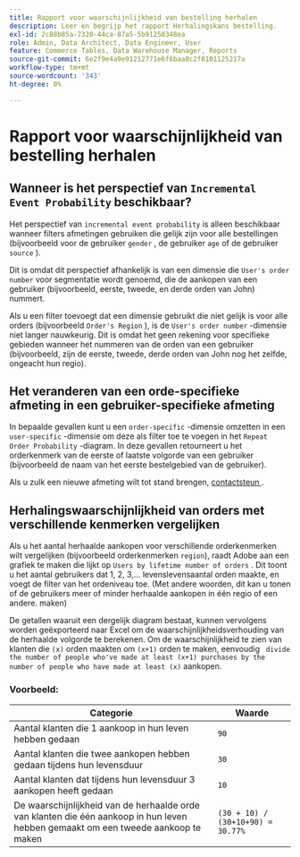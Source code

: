 ```yaml
---
title: Rapport voor waarschijnlijkheid van bestelling herhalen
description: Leer en begrijp het rapport Herhalingskans bestelling.
exl-id: 2c88b85a-7320-44ca-87a5-5b91250348ea
role: Admin, Data Architect, Data Engineer, User
feature: Commerce Tables, Data Warehouse Manager, Reports
source-git-commit: 6e2f9e4a9e91212771e6f6baa8c2f8101125217a
workflow-type: tm+mt
source-wordcount: '343'
ht-degree: 0%

---
```


# Rapport voor waarschijnlijkheid van bestelling herhalen

## Wanneer is het perspectief van `Incremental Event Probability` beschikbaar?

Het perspectief van `incremental event probability` is alleen beschikbaar wanneer filters afmetingen gebruiken die gelijk zijn voor alle bestellingen (bijvoorbeeld voor de gebruiker `gender` , de gebruiker `age` of de gebruiker `source` ).

Dit is omdat dit perspectief afhankelijk is van een dimensie die `User's order number` voor segmentatie wordt genoemd, die de aankopen van een gebruiker (bijvoorbeeld, eerste, tweede, en derde orden van John) nummert.

Als u een filter toevoegt dat een dimensie gebruikt die niet gelijk is voor alle orders (bijvoorbeeld `Order's Region` ), is de `User's order number` -dimensie niet langer nauwkeurig. Dit is omdat het geen rekening voor specifieke gebieden wanneer het nummeren van de orden van een gebruiker (bijvoorbeeld, zijn de eerste, tweede, derde orden van John nog het zelfde, ongeacht hun regio).

## Het veranderen van een orde-specifieke afmeting in een gebruiker-specifieke afmeting

In bepaalde gevallen kunt u een `order-specific` -dimensie omzetten in een `user-specific` -dimensie om deze als filter toe te voegen in het `Repeat Order Probability` -diagram. In deze gevallen retourneert u het orderkenmerk van de eerste of laatste volgorde van een gebruiker (bijvoorbeeld de naam van het eerste bestelgebied van de gebruiker).

Als u zulk een nieuwe afmeting wilt tot stand brengen, [ contactsteun ](https://experienceleague.adobe.com/docs/commerce-knowledge-base/kb/troubleshooting/miscellaneous/mbi-service-policies.html?lang=nl-NL).

## Herhalingswaarschijnlijkheid van orders met verschillende kenmerken vergelijken

Als u het aantal herhaalde aankopen voor verschillende orderkenmerken wilt vergelijken (bijvoorbeeld orderkenmerken `region`), raadt Adobe aan een grafiek te maken die lijkt op `Users by lifetime number of orders` . Dit toont u het aantal gebruikers dat 1, 2, 3,... levenslevensaantal orden maakte, en voegt de filter van het ordeniveau toe. (Met andere woorden, dit kan u tonen of de gebruikers meer of minder herhaalde aankopen in één regio of een andere. maken)

De getallen waaruit een dergelijk diagram bestaat, kunnen vervolgens worden geëxporteerd naar Excel om de waarschijnlijkheidsverhouding van de herhaalde volgorde te berekenen. Om de waarschijnlijkheid te zien van klanten die `(x)` orden maakten om `(x+1)` orden te maken, eenvoudig ` divide the number of people who've made at least (x+1) purchases by the number of people who have made at least (x)` aankopen.

### Voorbeeld:

| Categorie | Waarde |
|---|---|
| Aantal klanten die 1 aankoop in hun leven hebben gedaan | `90` |
| Aantal klanten die twee aankopen hebben gedaan tijdens hun levensduur | `30` |
| Aantal klanten dat tijdens hun levensduur 3 aankopen heeft gedaan | `10` |
| De waarschijnlijkheid van de herhaalde orde van klanten die één aankoop in hun leven hebben gemaakt om een tweede aankoop te maken | `(30 + 10) / (30+10+90) = 30.77%` |
